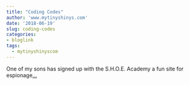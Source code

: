 ```yaml
---
title: "Coding Codes"
author: 'www.mytinyshinys.com'
date: '2018-06-19'
slug: coding-codes
categories:
- bloglink
tags:
  - mytinyshinyscom
---
```


One of my sons has signed up with the S.H.O.E. Academy a fun site for espionage[... <i class="fas fa-external-link-alt"></i>](https://www.mytinyshinys.com/2018/06/19/coding-codes/)

